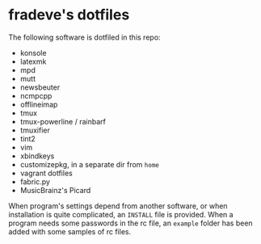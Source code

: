 fradeve's dotfiles
==================

The following software is dotfiled in this repo:

* konsole
* latexmk
* mpd
* mutt
* newsbeuter
* ncmpcpp
* offlineimap
* tmux
* tmux-powerline / rainbarf
* tmuxifier
* tint2
* vim
* xbindkeys
* customizepkg, in a separate dir from `home`
* vagrant dotfiles
* fabric.py
* MusicBrainz's Picard

When program's settings depend from another software, or when installation is quite complicated, an `INSTALL` file is provided. When a program needs some passwords in the rc file, an `example` folder has been added with some samples of rc files.
